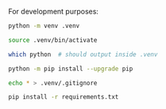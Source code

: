 For development purposes:

```bash
python -m venv .venv
```

```bash
source .venv/bin/activate
```

```bash
which python  # should output inside .venv
```

```bash
python -m pip install --upgrade pip
```

```bash
echo * > .venv/.gitignore
```

```bash
pip install -r requirements.txt
```
